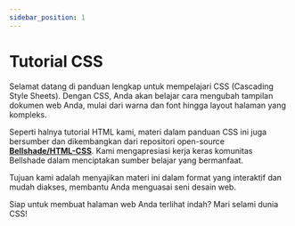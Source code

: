 ```yaml
---
sidebar_position: 1
---
```


# Tutorial CSS

Selamat datang di panduan lengkap untuk mempelajari CSS (Cascading Style Sheets). Dengan CSS, Anda akan belajar cara mengubah tampilan dokumen web Anda, mulai dari warna dan font hingga layout halaman yang kompleks.

Seperti halnya tutorial HTML kami, materi dalam panduan CSS ini juga bersumber dan dikembangkan dari repositori open-source **[Bellshade/HTML-CSS](https://github.com/bellshade/HTML-CSS/tree/main/CSS)**. Kami mengapresiasi kerja keras komunitas Bellshade dalam menciptakan sumber belajar yang bermanfaat.

Tujuan kami adalah menyajikan materi ini dalam format yang interaktif dan mudah diakses, membantu Anda menguasai seni desain web.

Siap untuk membuat halaman web Anda terlihat indah? Mari selami dunia CSS!
